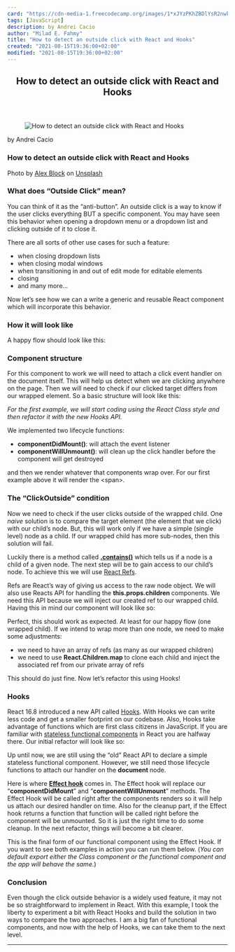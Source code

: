 ```yaml
---
card: "https://cdn-media-1.freecodecamp.org/images/1*xJYzPKhZBDlYsR2nwkbvPQ.jpeg"
tags: [JavaScript]
description: by Andrei Cacio
author: "Milad E. Fahmy"
title: "How to detect an outside click with React and Hooks"
created: "2021-08-15T19:36:00+02:00"
modified: "2021-08-15T19:36:00+02:00"
---
```

<div class="site-wrapper">
<main id="site-main" class="site-main outer">
<div class="inner">
<article class="post-full post tag-javascript tag-react tag-tech tag-programming tag-ux ">
<header class="post-full-header">
<h1 class="post-full-title">How to detect an outside click with React and Hooks</h1>
</header>
<figure class="post-full-image">
<picture>
<source media="(max-width: 700px)" sizes="1px" srcset="data:image/gif;base64,R0lGODlhAQABAIAAAAAAAP///yH5BAEAAAAALAAAAAABAAEAAAIBRAA7 1w">
<source media="(min-width: 701px)" sizes="(max-width: 800px) 400px,
(max-width: 1170px) 700px,
1400px" srcset="https://cdn-media-1.freecodecamp.org/images/1*xJYzPKhZBDlYsR2nwkbvPQ.jpeg 300w,
https://cdn-media-1.freecodecamp.org/images/1*xJYzPKhZBDlYsR2nwkbvPQ.jpeg 600w,
https://cdn-media-1.freecodecamp.org/images/1*xJYzPKhZBDlYsR2nwkbvPQ.jpeg 1000w,
https://cdn-media-1.freecodecamp.org/images/1*xJYzPKhZBDlYsR2nwkbvPQ.jpeg 2000w">
<img onerror="this.style.display='none'" src="https://cdn-media-1.freecodecamp.org/images/1*xJYzPKhZBDlYsR2nwkbvPQ.jpeg" alt="How to detect an outside click with React and Hooks">
</picture>
</figure>
<section class="post-full-content">
<div class="post-content medium-migrated-article">
<p>by Andrei Cacio</p>
<h1 id="how-to-detect-an-outside-click-with-react-and-hooks">How to detect an outside click with React and Hooks</h1>
<figcaption>Photo by <a href="https://unsplash.com/photos/hp74PknYyXE?utm_source=unsplash&amp;utm_medium=referral&amp;utm_content=creditCopyText" rel="noopener" target="_blank" title="">Alex Block</a> on <a href="https://unsplash.com/search/photos/window?utm_source=unsplash&amp;utm_medium=referral&amp;utm_content=creditCopyText" rel="noopener" target="_blank" title="">Unsplash</a></figcaption>
</figure>
<h3 id="what-does-outside-click-mean">What does “Outside Click” mean?</h3>
<p>You can think of it as the “anti-button”. An outside click is a way to know if the user clicks everything BUT a specific component. You may have seen this behavior when opening a dropdown menu or a dropdown list and clicking outside of it to close it.</p>
<p>There are all sorts of other use cases for such a feature:</p>
<ul>
<li>when closing dropdown lists</li>
<li>when closing modal windows</li>
<li>when transitioning in and out of edit mode for editable elements</li>
<li>closing</li>
<li>and many more…</li>
</ul>
<p>Now let’s see how we can a write a generic and reusable React component which will incorporate this behavior.</p>
<h3 id="how-it-will-look-like">How it will look like</h3>
<p>A happy flow should look like this:</p>
<h3 id="component-structure">Component structure</h3>
<p>For this component to work we will need to attach a click event handler on the document itself. This will help us detect when we are clicking anywhere on the page. Then we will need to check if our clicked target differs from our wrapped element. So a basic structure will look like this:</p>
<p><em>For the first example, we will start coding using the React Class style and then refactor it with the new Hooks API.</em></p>
<p>We implemented two lifecycle functions:</p>
<ul>
<li><strong>componentDidMount()</strong>: will attach the event listener</li>
<li><strong>componentWillUnmount()</strong>: will clean up the click handler before the component will get destroyed</li>
</ul>
<p>and then we render whatever that components wrap over. For our first example above it will render the &lt;span&gt;.</p>
<h3 id="the-clickoutside-condition">The “ClickOutside” condition</h3>
<p>Now we need to check if the user clicks outside of the wrapped child. One <em>naive</em> solution is to compare the target element (the element that we click) with our child’s node. But, this will work only if we have a simple (single level) node as a child. If our wrapped child has more sub-nodes, then this solution will fail.</p>
<p>Luckily there is a method called <a href="https://developer.mozilla.org/en/docs/Web/API/Node/contains" rel="noopener"><strong>.contains()</strong></a> which tells us if a node is a child of a given node. The next step will be to gain access to our child’s node. To achieve this we will use <a href="https://reactjs.org/docs/refs-and-the-dom.html" rel="noopener">React Refs</a>.</p>
<p>Refs are React’s way of giving us access to the raw node object. We will also use Reacts API for handling the <strong>this.props.children </strong>components. We need this API because we will inject our created ref to our wrapped child. Having this in mind our component will look like so:</p>
<p>Perfect, this should work as expected. At least for our happy flow (one wrapped child). If we intend to wrap more than one node, we need to make some adjustments:</p>
<ul>
<li>we need to have an array of refs (as many as our wrapped children)</li>
<li>we need to use <strong>React.Children.map </strong>to clone each child and inject the associated ref from our private array of refs</li>
</ul>
<p>This should do just fine. Now let’s refactor this using Hooks!</p>
<h3 id="hooks">Hooks</h3>
<p>React 16.8 introduced a new API called <a href="https://reactjs.org/docs/hooks-intro.html" rel="noopener">Hooks</a>. With Hooks we can write less code and get a smaller footprint on our codebase. Also, Hooks take advantage of functions which are first class citizens in JavaScript. If you are familiar with <a href="https://hackernoon.com/react-stateless-functional-components-nine-wins-you-might-have-overlooked-997b0d933dbc" rel="noopener">stateless functional components</a> in React you are halfway there. Our initial refactor will look like so:</p>
<p>Up until now, we are still using the “old” React API to declare a simple stateless functional component. However, we still need those lifecycle functions to attach our handler on the <strong>document </strong>node.</p>
<p>Here is where <a href="https://reactjs.org/docs/hooks-effect.html" rel="noopener"><strong>Effect hook</strong></a><strong> </strong>comes in. The Effect hook will replace our “<strong>componentDidMount</strong>” and “<strong>componentWillUnmount</strong>” methods. The Effect Hook will be called right after the components renders so it will help us attach our desired handler on time. Also for the cleanup part, if the Effect hook returns a function that function will be called right before the component will be unmounted. So it is just the right time to do some cleanup. In the next refactor, things will become a bit clearer.</p>
<p>This is the final form of our functional component using the Effect Hook. If you want to see both examples in action you can run them below. (<em>You can default export either the Class component or the functional component and the app will behave the same.</em>)</p>
<h3 id="conclusion">Conclusion</h3>
<p>Even though the click outside behavior is a widely used feature, it may not be so straightforward to implement in React. With this example, I took the liberty to experiment a bit with React Hooks and build the solution in two ways to compare the two approaches. I am a big fan of functional components, and now with the help of Hooks, we can take them to the next level.</p>
</div>
<hr>
</section>
</article>
</div>
</main>
</div>
<!-- Google Tag Manager (noscript) -->
<!-- End Google Tag Manager (noscript) -->
